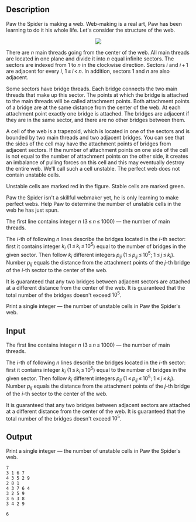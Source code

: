 ## Description

<div><p>Paw the Spider is making a web. Web-making is a real art, Paw has been learning to do it his whole life. Let's consider the structure of the web.</p><center> <img class="tex-graphics" src="file://wQ1EiciM.png" style="max-width: 100.0%;max-height: 100.0%;"> </center><p>There are <span class="tex-span"><i>n</i></span> <span class="tex-font-style-it">main</span> threads going from the center of the web. All main threads are located in one plane and divide it into <span class="tex-span"><i>n</i></span> equal infinite <span class="tex-font-style-it">sectors</span>. The sectors are indexed from <span class="tex-span">1</span> to <span class="tex-span"><i>n</i></span> in the clockwise direction. Sectors <span class="tex-span"><i>i</i></span> and <span class="tex-span"><i>i</i> + 1</span> are <span class="tex-font-style-it">adjacent</span> for every <span class="tex-span"><i>i</i></span>, <span class="tex-span">1 ≤ <i>i</i> &lt; <i>n</i></span>. In addition, sectors <span class="tex-span">1</span> and <span class="tex-span"><i>n</i></span> are also adjacent.</p><p>Some sectors have <span class="tex-font-style-it">bridge threads</span>. Each bridge connects the two main threads that make up this sector. The points at which the bridge is attached to the main threads will be called <span class="tex-font-style-it">attachment points</span>. Both attachment points of a bridge are at the same distance from the center of the web. At each attachment point exactly one bridge is attached. The bridges are <span class="tex-font-style-it">adjacent</span> if they are in the same sector, and there are no other bridges between them.</p><p>A <span class="tex-font-style-it">cell</span> of the web is a trapezoid, which is located in one of the sectors and is bounded by two main threads and two adjacent bridges. You can see that the sides of the cell may have the attachment points of bridges from adjacent sectors. If the number of attachment points on one side of the cell is not equal to the number of attachment points on the other side, it creates an imbalance of pulling forces on this cell and this may eventually destroy the entire web. We'll call such a cell <span class="tex-font-style-it">unstable</span>. The perfect web does not contain unstable cells.</p><p>Unstable cells are marked red in the figure. Stable cells are marked green.</p><p>Paw the Spider isn't a skillful webmaker yet, he is only learning to make perfect webs. Help Paw to determine the number of unstable cells in the web he has just spun.</p></div><div class="input-specification"><p>The first line contains integer <span class="tex-span"><i>n</i></span> (<span class="tex-span">3 ≤ <i>n</i> ≤ 1000</span>) — the number of main threads.</p><p>The <span class="tex-span"><i>i</i></span>-th of following <span class="tex-span"><i>n</i></span> lines describe the bridges located in the <span class="tex-span"><i>i</i></span>-th sector: first it contains integer <span class="tex-span"><i>k</i><sub class="lower-index"><i>i</i></sub></span> (<span class="tex-span">1 ≤ <i>k</i><sub class="lower-index"><i>i</i></sub> ≤ 10<sup class="upper-index">5</sup></span>) equal to the number of bridges in the given sector. Then follow <span class="tex-span"><i>k</i><sub class="lower-index"><i>i</i></sub></span> different integers <span class="tex-span"><i>p</i><sub class="lower-index"><i>ij</i></sub></span> (<span class="tex-span">1 ≤ <i>p</i><sub class="lower-index"><i>ij</i></sub> ≤ 10<sup class="upper-index">5</sup>;&nbsp;1 ≤ <i>j</i> ≤ <i>k</i><sub class="lower-index"><i>i</i></sub></span>). Number <span class="tex-span"><i>p</i><sub class="lower-index"><i>ij</i></sub></span> equals the distance from the attachment points of the <span class="tex-span"><i>j</i></span>-th bridge of the <span class="tex-span"><i>i</i></span>-th sector to the center of the web.</p><p>It is guaranteed that any two bridges between adjacent sectors are attached at a different distance from the center of the web. It is guaranteed that the total number of the bridges doesn't exceed <span class="tex-span">10<sup class="upper-index">5</sup></span>.</p></div><div class="output-specification"><p>Print a single integer — the number of unstable cells in Paw the Spider's web.</p></div>

## Input

<p>The first line contains integer <span class="tex-span"><i>n</i></span> (<span class="tex-span">3 ≤ <i>n</i> ≤ 1000</span>) — the number of main threads.</p><p>The <span class="tex-span"><i>i</i></span>-th of following <span class="tex-span"><i>n</i></span> lines describe the bridges located in the <span class="tex-span"><i>i</i></span>-th sector: first it contains integer <span class="tex-span"><i>k</i><sub class="lower-index"><i>i</i></sub></span> (<span class="tex-span">1 ≤ <i>k</i><sub class="lower-index"><i>i</i></sub> ≤ 10<sup class="upper-index">5</sup></span>) equal to the number of bridges in the given sector. Then follow <span class="tex-span"><i>k</i><sub class="lower-index"><i>i</i></sub></span> different integers <span class="tex-span"><i>p</i><sub class="lower-index"><i>ij</i></sub></span> (<span class="tex-span">1 ≤ <i>p</i><sub class="lower-index"><i>ij</i></sub> ≤ 10<sup class="upper-index">5</sup>;&nbsp;1 ≤ <i>j</i> ≤ <i>k</i><sub class="lower-index"><i>i</i></sub></span>). Number <span class="tex-span"><i>p</i><sub class="lower-index"><i>ij</i></sub></span> equals the distance from the attachment points of the <span class="tex-span"><i>j</i></span>-th bridge of the <span class="tex-span"><i>i</i></span>-th sector to the center of the web.</p><p>It is guaranteed that any two bridges between adjacent sectors are attached at a different distance from the center of the web. It is guaranteed that the total number of the bridges doesn't exceed <span class="tex-span">10<sup class="upper-index">5</sup></span>.</p>

## Output

<p>Print a single integer — the number of unstable cells in Paw the Spider's web.</p>





```input1
7
3 1 6 7
4 3 5 2 9
2 8 1
4 3 7 6 4
3 2 5 9
3 6 3 8
3 4 2 9

```




```output1
6
```


